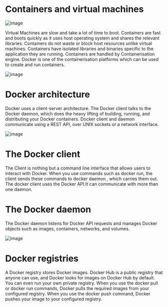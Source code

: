 # Containers and virtual machines

![image](https://github.com/user-attachments/assets/f73f5a14-79d2-4c47-b72a-01ff02dcb340)

Virtual Machines are slow and take a lot of time to boot.
Containers are fast and boots quickly as it uses host operating system and shares the relevant libraries.
Containers do not waste or block host resources unlike virtual machines.
Containers have isolated libraries and binaries specific to the application they are running.
Containers are handled by Containerisation engine.
Docker is one of the containerisation platforms which can be used to create and run containers.

![image](https://github.com/user-attachments/assets/ad84734b-5da1-4208-b928-35b02d07739e)



# Docker architecture

Docker uses a client-server architecture. 
The Docker client talks to the Docker daemon, which does the heavy lifting of building, running, and distributing your Docker containers. 
Docker client and daemon communicate using a REST API, over UNIX sockets or a network interface.

![image](https://github.com/user-attachments/assets/d9ba85c3-6c31-44f1-ba28-59505d3127fc)

# The Docker client

The Client is nothing but a command line interface that allows users to interact with Docker. 
When you use commands such as docker run, the client sends these commands to docker daemon , which carries them out. The docker client uses the Docker API.It can communicate with more than one daemon.

# The Docker daemon
The Docker daemon listens for Docker API requests and manages Docker objects such as images, containers, networks, and volumes.


![image](https://github.com/user-attachments/assets/b2b1005b-4d9a-4b9f-8546-2fddfb3ad229)


# Docker registries
A Docker registry stores Docker images. Docker Hub is a public registry that anyone can use, and Docker looks for images on Docker Hub by default. 
You can even run your own private registry. When you use the docker pull or docker run commands, Docker pulls the required images from your configured registry. 
When you use the docker push command, Docker pushes your image to your configured registry.

